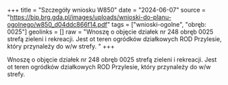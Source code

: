 +++
title = "Szczegóły wniosku W850"
date = "2024-06-07"
source = "https://bip.brg.gda.pl/images/uploads/wnioski-do-planu-ogolnego/w850_d04ddc866f14.pdf"
tags = ["wnioski-ogolne", "obręb: 0025"]
geolinks = []
raw = "Wnoszę o objęcie działek nr 248 obręb 0025 strefą zieleni i rekreacji. Jest ot teren ogródków działkowych ROD Przylesie, który przynależy do w/w strefy. "
+++

Wnoszę o objęcie działek nr 248 obręb 0025 strefą zieleni i rekreacji. Jest ot teren
ogródków działkowych ROD Przylesie, który przynależy do w/w strefy.



